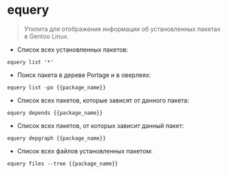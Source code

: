 # equery

> Утилита для отображения информации об установленных пакетах в Gentoo Linux.

- Список всех установленных пакетов:

`equery list '*'`

- Поиск пакета в дереве Portage и в оверлеях:

`equery list -po {{package_name}}`

- Список всех пакетов, которые зависят от данного пакета:

`equery depends {{package_name}}`

- Список всех пакетов, от которых зависит данный пакет:

`equery depgraph {{package_name}}`

- Список всех файлов установленных пакетом:

`equery files --tree {{package_name}}`
